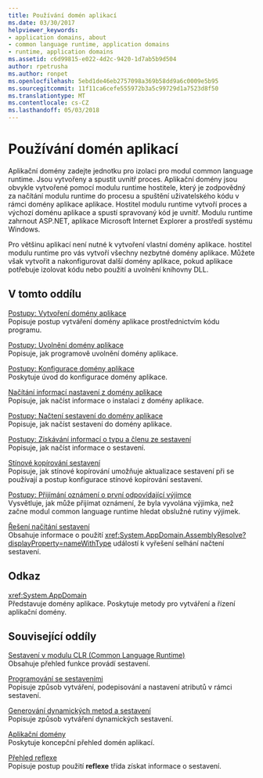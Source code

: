 ```yaml
---
title: Používání domén aplikací
ms.date: 03/30/2017
helpviewer_keywords:
- application domains, about
- common language runtime, application domains
- runtime, application domains
ms.assetid: c6d99815-e022-4d2c-9420-1d7ab5b9d504
author: rpetrusha
ms.author: ronpet
ms.openlocfilehash: 5ebd1de46eb2757098a369b58dd9a6c0009e5b95
ms.sourcegitcommit: 11f11ca6cefe555972b3a5c99729d1a7523d8f50
ms.translationtype: MT
ms.contentlocale: cs-CZ
ms.lasthandoff: 05/03/2018
---
```

# <a name="using-application-domains"></a>Používání domén aplikací
Aplikační domény zadejte jednotku pro izolaci pro modul common language runtime. Jsou vytvořeny a spustit uvnitř proces. Aplikační domény jsou obvykle vytvořené pomocí modulu runtime hostitele, který je zodpovědný za načítání modulu runtime do procesu a spuštění uživatelského kódu v rámci domény aplikace aplikace. Hostitel modulu runtime vytvoří proces a výchozí doménu aplikace a spustí spravovaný kód je uvnitř. Modulu runtime zahrnout ASP.NET, aplikace Microsoft Internet Explorer a prostředí systému Windows.  
  
 Pro většinu aplikací není nutné k vytvoření vlastní domény aplikace. hostitel modulu runtime pro vás vytvoří všechny nezbytné domény aplikace. Můžete však vytvořit a nakonfigurovat další domény aplikace, pokud aplikace potřebuje izolovat kódu nebo použití a uvolnění knihovny DLL.  
  
## <a name="in-this-section"></a>V tomto oddílu  
 [Postupy: Vytvoření domény aplikace](../../../docs/framework/app-domains/how-to-create-an-application-domain.md)  
 Popisuje postup vytváření domény aplikace prostřednictvím kódu programu.  
  
 [Postupy: Uvolnění domény aplikace](../../../docs/framework/app-domains/how-to-unload-an-application-domain.md)  
 Popisuje, jak programově uvolnění domény aplikace.  
  
 [Postupy: Konfigurace domény aplikace](../../../docs/framework/app-domains/how-to-configure-an-application-domain.md)  
 Poskytuje úvod do konfigurace domény aplikace.  
  
 [Načítání informací nastavení z domény aplikace](../../../docs/framework/app-domains/retrieve-setup-information.md)  
 Popisuje, jak načíst informace o instalaci z domény aplikace.  
  
 [Postupy: Načtení sestavení do domény aplikace](../../../docs/framework/app-domains/how-to-load-assemblies-into-an-application-domain.md)  
 Popisuje, jak načíst sestavení do domény aplikace.  
  
 [Postupy: Získávání informací o typu a členu ze sestavení](../../../docs/framework/app-domains/how-to-obtain-type-and-member-information-from-an-assembly.md)  
 Popisuje, jak načíst informace o sestavení.  
  
 [Stínové kopírování sestavení](../../../docs/framework/app-domains/shadow-copy-assemblies.md)  
 Popisuje, jak stínové kopírování umožňuje aktualizace sestavení při se používají a postup konfigurace stínové kopírování sestavení.  
  
 [Postupy: Přijímání oznámení o první odpovídající výjimce](../../../docs/framework/app-domains/how-to-receive-first-chance-exception-notifications.md)  
 Vysvětluje, jak může přijímat oznámení, že byla vyvolána výjimka, než začne modul common language runtime hledat obslužné rutiny výjimek.  
  
 [Řešení načítání sestavení](../../../docs/framework/app-domains/resolve-assembly-loads.md)  
 Obsahuje informace o použití <xref:System.AppDomain.AssemblyResolve?displayProperty=nameWithType> událostí k vyřešení selhání načtení sestavení.  
  
## <a name="reference"></a>Odkaz  
 <xref:System.AppDomain>  
 Představuje domény aplikace. Poskytuje metody pro vytváření a řízení aplikační domény.  
  
## <a name="related-sections"></a>Související oddíly  
 [Sestavení v modulu CLR (Common Language Runtime)](../../../docs/framework/app-domains/assemblies-in-the-common-language-runtime.md)  
 Obsahuje přehled funkce provádí sestavení.  
  
 [Programování se sestaveními](../../../docs/framework/app-domains/programming-with-assemblies.md)  
 Popisuje způsob vytváření, podepisování a nastavení atributů v rámci sestavení.  
  
 [Generování dynamických metod a sestavení](../../../docs/framework/reflection-and-codedom/emitting-dynamic-methods-and-assemblies.md)  
 Popisuje způsob vytváření dynamických sestavení.  
  
 [Aplikační domény](../../../docs/framework/app-domains/application-domains.md)  
 Poskytuje koncepční přehled domén aplikací.  
  
 [Přehled reflexe](../../../docs/framework/reflection-and-codedom/reflection.md)  
 Popisuje postup použití **reflexe** třída získat informace o sestavení.

